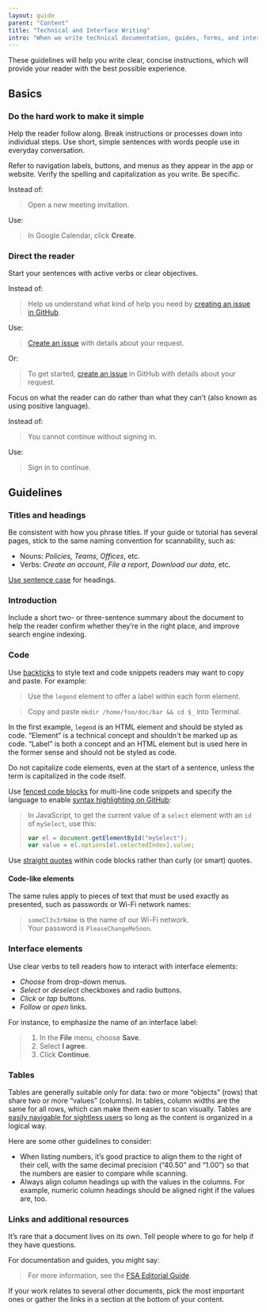 ```yaml
---
layout: guide
parent: "Content"
title: "Technical and Interface Writing"
intro: "When we write technical documentation, guides, forms, and interface messages, it’s safe to say that the reader is learning something new or troubleshooting."
---
```


These guidelines will help you write clear, concise instructions, which will provide your reader with the best possible experience.

## Basics

### Do the hard work to make it simple

Help the reader follow along. Break instructions or processes down into individual steps. Use short, simple sentences with words people use in everyday conversation.

Refer to navigation labels, buttons, and menus as they appear in the app or website. Verify the spelling and capitalization as you write. Be specific.

Instead of:

> Open a new meeting invitation.

Use:

> In Google Calendar, click **Create**.

### Direct the reader

Start your sentences with active verbs or clear objectives.

Instead of:

> Help us understand what kind of help you need by [creating an issue in GitHub](https://github.com/18F/FEC/issues/new).

Use:

> [Create an issue](https://github.com/18F/FEC/issues/new) with details about your request.

Or:

> To get started, [create an issue](https://github.com/18F/FEC/issues/new) in GitHub with details about your request.

Focus on what the reader can do rather than what they can’t (also  known as using positive language).

Instead of:

> You cannot continue without signing in.

Use:

> Sign in to continue.

## Guidelines

### Titles and headings

Be consistent with how you phrase titles. If your guide or tutorial has several pages, stick to the same naming convention for scannability, such as:

* Nouns: _Policies_, _Teams_, _Offices_, etc.
* Verbs: _Create an account_, _File a report_, _Download our data_, etc.

[Use sentence case](guides/content/capitalization) for headings.

### Introduction

Include a short two- or three-sentence summary about the document to help the reader confirm whether they’re in the right place, and improve search engine indexing.

### Code

Use [backticks](https://help.github.com/articles/basic-writing-and-formatting-syntax/#quoting-code) to style text and code snippets readers may want to copy and paste. For example:

>  Use the `legend` element to offer a label within each form element.  

> Copy and paste `mkdir /home/foo/doc/bar && cd $_` into Terminal.

In the first example, `legend` is an HTML element and should be styled as code. “Element” is a technical concept and shouldn't be marked up as code. “Label” is both a concept and an HTML element but is used here in the former sense and should not be styled as code.

Do not capitalize code elements, even at the start of a sentence, unless the term is capitalized in the code itself.

Use [fenced code blocks](https://help.github.com/articles/creating-and-highlighting-code-blocks/) for multi-line code snippets and specify the language to enable [syntax highlighting on GitHub](https://help.github.com/articles/creating-and-highlighting-code-blocks/#syntax-highlighting):

> In JavaScript, to get the current value of a `select` element with an `id` of  `mySelect`, use this:
>
> ```javascript
> var el = document.getElementById("mySelect");
> var value = el.options[el.selectedIndex].value;
> ```

Use [straight quotes](http://smartquotesforsmartpeople.com/) within code blocks rather than curly (or smart) quotes.

#### Code-like elements

The same rules apply to pieces of text that must be used exactly as presented, such as passwords or Wi-Fi network names:

> `someCl3v3rN4me` is the name of our Wi-Fi network.  
> Your password is `PleaseChangeMeSoon`.

### Interface elements

Use clear verbs to tell readers how to interact with interface elements:

* _Choose_ from drop-down menus.
* _Select_ or _deselect_ checkboxes and radio buttons.
* _Click_ or _tap_ buttons.
* _Follow_ or _open_ links.

For instance, to emphasize the name of an interface label:

> 1. In the **File** menu, choose **Save**.  
> 2. Select **I agree**.  
> 3. Click **Continue**.

### Tables

Tables are generally suitable only for data: two or more “objects” (rows) that share two or more “values” (columns). In tables, column widths are the same for all rows, which can make them easier to scan visually. Tables are [easily navigable for sightless users](http://webaim.org/techniques/tables/) so long as the content is organized in a logical way.

Here are some other guidelines to consider:

* When listing numbers, it’s good practice to align them to the right of their cell, with the same decimal precision (“40.50” and “1.00”) so that the numbers are easier to compare while scanning.
* Always align column headings up with the values in the columns. For example, numeric column headings should be aligned right if the values are, too.

### Links and additional resources

It’s rare that a document lives on its own. Tell people where to go for help if they have questions.

For documentation and guides, you might say:

> For more information, see the [FSA Editorial Guide](guides/content).

If your work relates to several other documents, pick the most important ones or gather the links in a section at the bottom of your content.
